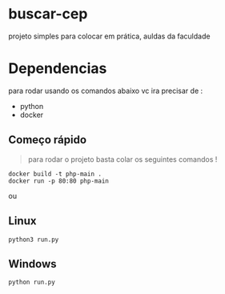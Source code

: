 # buscar-cep

projeto simples para colocar em prática, auldas da faculdade

# Dependencias

para rodar usando os comandos abaixo vc ira precisar de : 

- python
- docker

## Começo rápido

>  para rodar o projeto basta colar os seguintes comandos !

```shell
docker build -t php-main .
docker run -p 80:80 php-main 
```

ou

## Linux 

```shell
python3 run.py

```

## Windows
```shell
python run.py
```